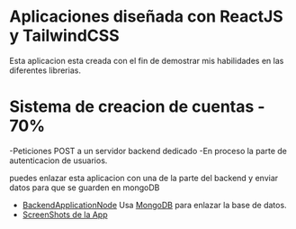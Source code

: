 # Aplicaciones diseñada con ReactJS y TailwindCSS

Esta aplicacion esta creada con el fin de demostrar mis habilidades en las diferentes librerias.
# Sistema de creacion de cuentas - 70%

-Peticiones POST a un servidor backend dedicado
-En proceso la parte de autenticacion de usuarios.

puedes enlazar esta aplicacion con una de la parte del backend y enviar datos para que se guarden en mongoDB

- [BackendApplicationNode](https://github.com/af01camacho/BackendApiAplication) Usa [MongoDB]([https://babeljs.io/](https://www.mongodb.com/es)) para enlazar la base de datos.
- [ScreenShots de la App](https://prnt.sc/f-mHUA9eae6C)  
